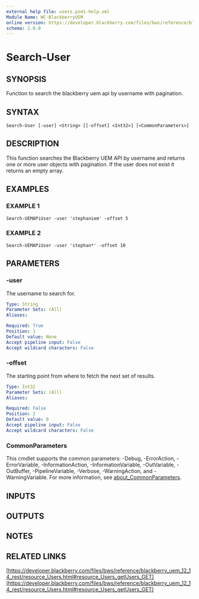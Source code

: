 ```yaml
---
external help file: users.psm1-help.xml
Module Name: WC-BlackberryUEM
online version: https://developer.blackberry.com/files/bws/reference/blackberry_uem_12_14_rest/resource_Users.html#resource_Users_getUsers_GET
schema: 2.0.0
---
```


# Search-User

## SYNOPSIS
Function to search the blackberry uem api by username with pagination.

## SYNTAX

```
Search-User [-user] <String> [[-offset] <Int32>] [<CommonParameters>]
```

## DESCRIPTION
This function searches the Blackberry UEM API by username and returns one or more user objects with pagination.
If the user does not exist it returns an empty array.

## EXAMPLES

### EXAMPLE 1
```
Search-UEMAPiUser -user 'stephaniem' -offset 5
```

### EXAMPLE 2
```
Search-UEMAPiUser -user 'stephan*' -offset 10
```

## PARAMETERS

### -user
The username to search for.

```yaml
Type: String
Parameter Sets: (All)
Aliases:

Required: True
Position: 1
Default value: None
Accept pipeline input: False
Accept wildcard characters: False
```

### -offset
The starting point from where to fetch the next set of results.

```yaml
Type: Int32
Parameter Sets: (All)
Aliases:

Required: False
Position: 2
Default value: 0
Accept pipeline input: False
Accept wildcard characters: False
```

### CommonParameters
This cmdlet supports the common parameters: -Debug, -ErrorAction, -ErrorVariable, -InformationAction, -InformationVariable, -OutVariable, -OutBuffer, -PipelineVariable, -Verbose, -WarningAction, and -WarningVariable. For more information, see [about_CommonParameters](http://go.microsoft.com/fwlink/?LinkID=113216).

## INPUTS

## OUTPUTS

## NOTES

## RELATED LINKS

[https://developer.blackberry.com/files/bws/reference/blackberry_uem_12_14_rest/resource_Users.html#resource_Users_getUsers_GET](https://developer.blackberry.com/files/bws/reference/blackberry_uem_12_14_rest/resource_Users.html#resource_Users_getUsers_GET)

